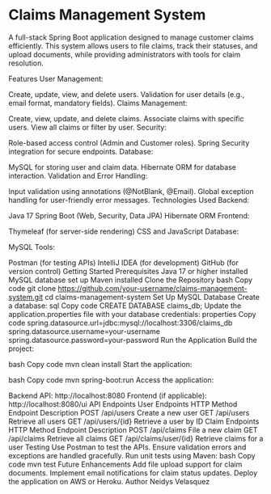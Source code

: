 # Claims Management System
A full-stack Spring Boot application designed to manage customer claims efficiently. This system allows users to file claims, track their statuses, and upload documents, while providing administrators with tools for claim resolution.

Features
User Management:

Create, update, view, and delete users.
Validation for user details (e.g., email format, mandatory fields).
Claims Management:

Create, view, update, and delete claims.
Associate claims with specific users.
View all claims or filter by user.
Security:

Role-based access control (Admin and Customer roles).
Spring Security integration for secure endpoints.
Database:

MySQL for storing user and claim data.
Hibernate ORM for database interaction.
Validation and Error Handling:

Input validation using annotations (@NotBlank, @Email).
Global exception handling for user-friendly error messages.
Technologies Used
Backend:

Java 17
Spring Boot (Web, Security, Data JPA)
Hibernate ORM
Frontend:

Thymeleaf (for server-side rendering)
CSS and JavaScript
Database:

MySQL
Tools:

Postman (for testing APIs)
IntelliJ IDEA (for development)
GitHub (for version control)
Getting Started
Prerequisites
Java 17 or higher installed
MySQL database set up
Maven installed
Clone the Repository
bash
Copy code
git clone https://github.com/your-username/claims-management-system.git
cd claims-management-system
Set Up MySQL Database
Create a database:
sql
Copy code
CREATE DATABASE claims_db;
Update the application.properties file with your database credentials:
properties
Copy code
spring.datasource.url=jdbc:mysql://localhost:3306/claims_db
spring.datasource.username=your-username
spring.datasource.password=your-password
Run the Application
Build the project:

bash
Copy code
mvn clean install
Start the application:

bash
Copy code
mvn spring-boot:run
Access the application:

Backend API: http://localhost:8080
Frontend (if applicable): http://localhost:8080/ui
API Endpoints
User Endpoints
HTTP Method	Endpoint	Description
POST	/api/users	Create a new user
GET	/api/users	Retrieve all users
GET	/api/users/{id}	Retrieve a user by ID
Claim Endpoints
HTTP Method	Endpoint	Description
POST	/api/claims	File a new claim
GET	/api/claims	Retrieve all claims
GET	/api/claims/user/{id}	Retrieve claims for a user
Testing
Use Postman to test the APIs.
Ensure validation errors and exceptions are handled gracefully.
Run unit tests using Maven:
bash
Copy code
mvn test
Future Enhancements
Add file upload support for claim documents.
Implement email notifications for claim status updates.
Deploy the application on AWS or Heroku.
Author
Neidys Velasquez